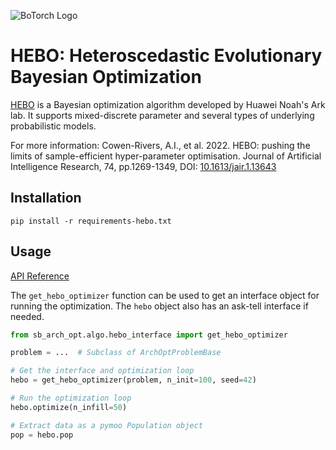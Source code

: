 ![BoTorch Logo](https://hebo.readthedocs.io/en/latest/_static/hebo.png)

# HEBO: Heteroscedastic Evolutionary Bayesian Optimization

[HEBO](https://hebo.readthedocs.io/en/) is a Bayesian optimization algorithm developed by Huawei Noah's Ark lab.
It supports mixed-discrete parameter and several types of underlying probabilistic models.

For more information:
Cowen-Rivers, A.I., et al. 2022. HEBO: pushing the limits of sample-efficient hyper-parameter optimisation. Journal of
Artificial Intelligence Research, 74, pp.1269-1349, DOI: [10.1613/jair.1.13643](https://dx.doi.org/10.1613/jair.1.13643)

## Installation

```
pip install -r requirements-hebo.txt
```

## Usage

[API Reference](../api/hebo.md)

The `get_hebo_optimizer` function can be used to get an interface object for running the optimization.
The `hebo` object also has an ask-tell interface if needed.

```python
from sb_arch_opt.algo.hebo_interface import get_hebo_optimizer

problem = ...  # Subclass of ArchOptProblemBase

# Get the interface and optimization loop
hebo = get_hebo_optimizer(problem, n_init=100, seed=42)

# Run the optimization loop
hebo.optimize(n_infill=50)

# Extract data as a pymoo Population object
pop = hebo.pop
```
